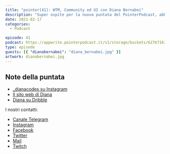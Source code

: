 ```yaml
---
title: "pointer[41]: WTM, Community ed UI con Diana Bernabei"
description: "Super ospite per la nuova puntata del PointerPodcast, abbiamo avuto il piacere di fare quattro chiacchiere con Diana Bernabei, sviluppatrice front-end e WTM Ambassador. Se volete approfondire il tema delle community, di come sono cambiate le conferenze con la pandemia, di personal branding e di user interface, non perdetevi questa nuova puntata."
date: 2021-02-17
categories:
  - Podcast

episode: 41
podcast: https://appwrite.pointerpodcast.it/v1/storage/buckets/627671639088838cd12f/files/4310563c-ec3a-4bea-b568-4ebd03ac673a/view?project=6276715aaae4d6008ec9
type: episode
guests: [{ "dianabernabei": "diana_bernabei.jpg" }]
artwork: dianabernabei.jpg
---
```


## Note della puntata

<!-- wp:list -->
<ul><li><a href="https://www.instagram.com/_dianacodes/">_dianacodes su Instagram</a></li><li><a href="https://www.dianabernabei.com">Il sito web di Diana</a></li><li><a href="https://dribbble.com/_dianacodes">Diana su Dribble</a></li></ul>
<!-- /wp:list -->

I nostri contatti:

- [Canale Telegram](https://t.me/PointerPodcast)
- [Instagram](https://www.instagram.com/pointerpodcast/)
- [Facebook](https://www.facebook.com/pointerPodcast/)
- [Twitter](https://twitter.com/PointerPodcast)
- [Mail](info@pointerpodcast.it)
- [Twitch](https://www.twitch.tv/pointerpodcast)
